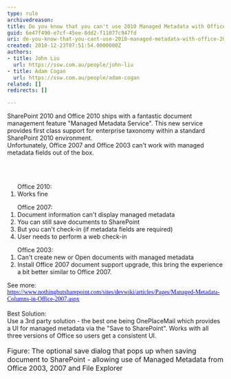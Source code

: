 ```yaml
---
type: rule
archivedreason: 
title: Do you know that you can't use 2010 Managed Metadata with Office 2007 out of the box?
guid: 6e47f490-e7cf-45ee-8dd2-f11077c947fd
uri: do-you-know-that-you-cant-use-2010-managed-metadata-with-office-2007-out-of-the-box
created: 2010-12-23T07:51:54.0000000Z
authors:
- title: John Liu
  url: https://ssw.com.au/people/john-liu
- title: Adam Cogan
  url: https://ssw.com.au/people/adam-cogan
related: []
redirects: []

---
```



SharePoint 2010 and Office 2010 ships with a fantastic document management feature &quot;Managed Metadata Service&quot;. This new service provides first class support for enterprise taxonomy within a standard SharePoint 2010 environment. <br>
Unfortunately, Office 2007 and Office 2003 can't work with managed metadata fields out of the box. <br>

<br><excerpt class='endintro'></excerpt><br>

  <ol>Office 2010&#58;
    <li>Works fine </li>
</ol>
<ol>Office 2007&#58;
    <li>Document information can't display managed metadata </li>
    <li>You can still save documents to SharePoint </li>
    <li>But you can't check-in (if metadata fields are required) </li>
    <li>User needs to perform a web check-in </li>
</ol>
<ol>Office 2003&#58;
    <li>Can't create new or Open documents with managed metadata </li>
    <li>Install Office 2007 document support upgrade, this bring the experience a bit better similar to Office 2007. </li>
</ol>
See more&#58;&#160;<br>
<p style="margin&#58;0cm 0cm 0pt;"><span style="color&#58;black;"><a shape="rect" href="https&#58;//www.nothingbutsharepoint.com/sites/devwiki/articles/Pages/Managed-Metadata-Columns-in-Office-2007.aspx" target="_blank"><font color="#0000ff" face="Calibri">https&#58;//www.nothingbutsharepoint.com/sites/devwiki/articles/Pages/Managed-Metadata-Columns-in-Office-2007.aspx</font></a><br>
<br>
</span></p>
Best Solution&#58;<br>
Use a 3rd party solution - the best one being OnePlaceMail which provides a UI for managed metadata via the &quot;Save to SharePoint&quot;. Works with all three versions of Office so users get a consistent UI. <br>
<br>
<img alt="" class="ms-rteCustom-ImageArea" src="/SoftwareDevelopment/RulesToBetterSharePoint/PublishingImages/OnePlaceMail.jpg" /><br>
<font class="ms-rteCustom-FigureNormal" size="+0">Figure&#58; The optional save dialog that pops up when saving document to SharePoint - allowing use of Managed Metadata from Office 2003, 2007 and File Explorer</font>



